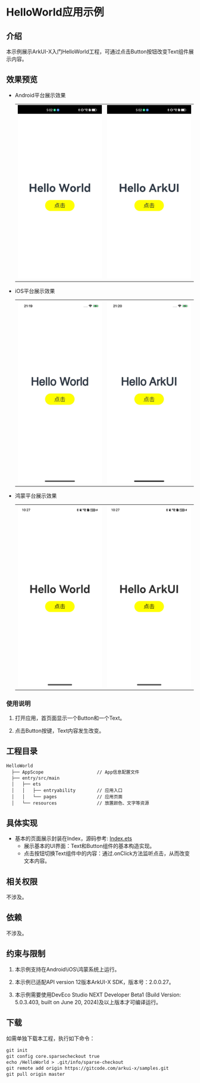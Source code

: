 # HelloWorld应用示例
## 介绍
本示例展示ArkUI-X入门HelloWorld工程，可通过点击Button按钮改变Text组件展示内容。

## 效果预览

* Android平台展示效果
  
  <table>
  <tr>
      <td>
          <center>
              <img src="./screenshots/devices/android_main.jpg">
          </center>
      </td>
      <td>
          <center>
              <img src="./screenshots/devices/android_state.jpg">
          </center>
      </td>
  </tr>
  </table> 
  
* iOS平台展示效果
  
  <table>
  <tr>
      <td>
          <center>
              <img src="./screenshots/devices/ios_main.jpg">
          </center>
      </td>
      <td>
          <center>
              <img src="./screenshots/devices/ios_state.jpg">
          </center>
      </td>
  </tr>
  </table> 
  
* 鸿蒙平台展示效果

  <table>
  <tr>
      <td>
          <center>
              <img src="./screenshots/devices/oh_main.jpg">
          </center>
      </td>
      <td>
          <center>
              <img src="./screenshots/devices/oh_state.jpg">
          </center>
      </td>
  </tr>
  </table> 

### 使用说明

1. 打开应用，首页面显示一个Button和一个Text。

2. 点击Button按键，Text内容发生改变。

## 工程目录

```
HelloWorld
  ├── AppScope                    // App信息配置文件
  ├── entry/src/main
  │   ├── ets
  │   │   ├── entryability        // 应用入口
  │   │   └── pages               // 应用页面
  │   └── resources               // 放置颜色、文字等资源
```

## 具体实现

+ 基本的页面展示封装在Index，源码参考: [Index.ets](entry/src/main/ets/pages/Index.ets)
  + 展示基本的UI界面：Text和Button组件的基本构造实现。
  + 点击按钮切换Text组件中的内容：通过.onClick方法监听点击，从而改变文本内容。

## 相关权限

不涉及。

## 依赖

不涉及。

## 约束与限制

1. 本示例支持在Android\iOS\鸿蒙系统上运行。

2. 本示例已适配API version 12版本ArkUI-X SDK，版本号：2.0.0.27。

3. 本示例需要使用DevEco Studio NEXT Developer Beta1 (Build Version: 5.0.3.403, built on June 20, 2024)及以上版本才可编译运行。

## 下载

如需单独下载本工程，执行如下命令：

```
git init
git config core.sparsecheckout true
echo /HelloWorld > .git/info/sparse-checkout
git remote add origin https://gitcode.com/arkui-x/samples.git
git pull origin master
```